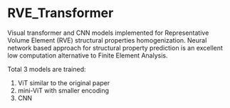 # RVE_Transformer
Visual transformer and CNN models implemented for Representative Volume Element (RVE) structural properties homogenization.
Neural network based approach for structural property prediction is an excellent low computation alternative to Finite Element Analysis. 

Total 3 models are trained: 
1. ViT similar to the original paper
2. mini-ViT with smaller encoding
3. CNN
